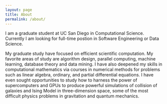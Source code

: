 ```yaml
---
layout: page
title: About
permalink: /about/
---
```


I am a graduate student at UC San Diego in Computational Science. Currently I am looking for full-time postion in Software Engineering or Data Science.

My graduate study have focused on efficient scientific computation. My favorite areas of study are algorithm design, parallel computing, machine learning, database theory and data mining. I have also deepened my skills in computational mathematics via courses in numerical methods for problems such as linear algebra, ordinary, and partial differential equations. I have even sought opportunities to study how to harness the power of supercomputers and GPUs to produce powerful simulations of collision of galaxies and Ising Model in three-dimension space, some of the most difficult physics problems in gravitation and quantum mechanics.

<!-- This is the base Jekyll theme. You can find out more info about customizing your Jekyll theme, as well as basic Jekyll usage documentation at [jekyllrb.com](http://jekyllrb.com/)

You can find the source code for the Jekyll new theme at:
{% include icon-github.html username="jglovier" %} /
[jekyll-new](https://github.com/jglovier/jekyll-new)

You can find the source code for Jekyll at
{% include icon-github.html username="jekyll" %} /
[jekyll](https://github.com/jekyll/jekyll) -->

